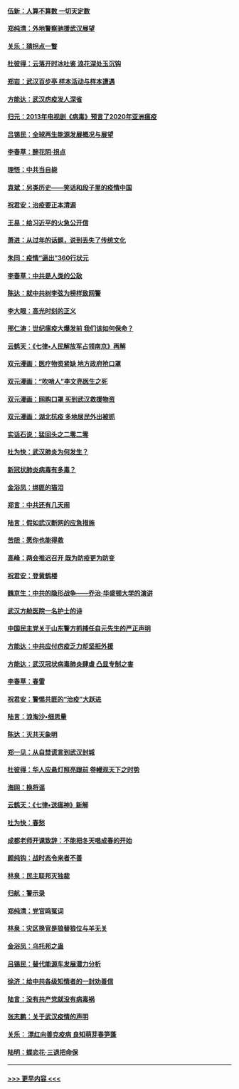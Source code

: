 #### [伍新：人算不算数 一切天定数](../pages/nsc993/n11893372.md?t=02260731) 
#### [郑纯清：外地警察驰援武汉展望](../pages/nsc993/n11893115.md?t=02260731) 
#### [关乐：猜拐点一瞥](../pages/nsc993/n11893020.md?t=02260731) 
#### [杜彼得：云落开时冰吐鉴 浪花深处玉沉钩](../pages/nsc993/n11892107.md?t=02260731) 
#### [郑岩：武汉百步亭 样本活动与样本遭遇](../pages/nsc993/n11892310.md?t=02260731) 
#### [方能达：武汉疠疫发人深省](../pages/nsc993/n11891376.md?t=02260731) 
#### [归元：2013年电视剧《病毒》预言了2020年亚洲瘟疫](../pages/nsc993/n11891126.md?t=02260731) 
#### [吕锡民：全球再生能源发展概况与展望](../pages/nsc993/n11890613.md?t=02260731) 
#### [李春草：醉花阴·拐点](../pages/nsc993/n11890567.md?t=02260731) 
#### [理悟：中共当自毙](../pages/nsc993/n11890559.md?t=02260731) 
#### [袁斌：另类历史——笑话和段子里的疫情中国](../pages/nsc993/n11889243.md?t=02260731) 
#### [祝君安：治疫要正本清源](../pages/nsc993/n11889085.md?t=02260731) 
#### [王易：给习近平的火急公开信](../pages/nsc993/n11888225.md?t=02260731) 
#### [萧进：从过年的话题，说到丢失了传统文化](../pages/nsc993/n11887732.md?t=02260731) 
#### [朱同：疫情“逼出”360行状元](../pages/nsc993/n11887678.md?t=02260731) 
#### [李春草：中共是人类的公敌](../pages/nsc993/n11887656.md?t=02260731) 
#### [陈达：就中共树李弦为榜样致网警](../pages/nsc993/n11887625.md?t=02260731) 
#### [李大眼：高光时刻的正义](../pages/nsc993/n11887585.md?t=02260731) 
#### [邢仁涛：世纪瘟疫大爆发前 我们该如何保命？](../pages/nsc993/n11887535.md?t=02260731) 
#### [云鹤天：《七律▪人民解放军占领南京》再解](../pages/nsc993/n11887524.md?t=02260731) 
#### [双元漫画：医疗物资紧缺 地方政府抢口罩](../pages/nsc993/n11884744.md?t=02260731) 
#### [双元漫画：“吹哨人”李文亮医生之死](../pages/nsc993/n11884705.md?t=02260731) 
#### [双元漫画：网购口罩 买到武汉救援物资](../pages/nsc993/n11884670.md?t=02260731) 
#### [双元漫画：湖北抗疫 多地居民外出被抓](../pages/nsc993/n11884643.md?t=02260731) 
#### [实话石说：猛回头之二零二零](../pages/nsc993/n11883968.md?t=02260731) 
#### [吐为快：武汉肺炎为何发生？](../pages/nsc993/n11882180.md?t=02260731) 
#### [新冠状肺炎病毒有多毒？](../pages/nsc993/n11881790.md?t=02260731) 
#### [金浴凤：绑匪的猫泪](../pages/nsc993/n11880664.md?t=02260731) 
#### [郑言：中共还有几天闹](../pages/nsc993/n11880645.md?t=02260731) 
#### [陆言：假如武汉断网的应急措施](../pages/nsc993/n11880619.md?t=02260731) 
#### [苦胆：愿你也能得救](../pages/nsc993/n11880601.md?t=02260731) 
#### [高峰：两会推迟召开  既为防疫更为防变](../pages/nsc993/n11879977.md?t=02260731) 
#### [祝君安：登黄鹤楼](../pages/nsc993/n11880583.md?t=02260731) 
#### [魏京生：中共的隐形战争——乔治‧华盛顿大学的演讲](../pages/nsc993/n11879765.md?t=02260731) 
#### [武汉方舱医院一名护士的诗](../pages/nsc993/n11878480.md?t=02260731) 
#### [中国民主党关于山东警方抓捕任自元先生的严正声明](../pages/nsc993/n11877506.md?t=02260731) 
#### [方能达：中共应付疠疫乏力却坚拒外援](../pages/nsc993/n11877497.md?t=02260731) 
#### [方能达：武汉冠状病毒肺炎肆虐 凸显专制之害](../pages/nsc993/n11877475.md?t=02260731) 
#### [李春草：春雷](../pages/nsc993/n11876287.md?t=02260731) 
#### [祝君安：警惕共匪的“治疫”大跃进](../pages/nsc993/n11876084.md?t=02260731) 
#### [陆言：浪淘沙•细思量](../pages/nsc993/n11876071.md?t=02260731) 
#### [陈达：灭共天象明](../pages/nsc993/n11876063.md?t=02260731) 
#### [郑一见：从自焚谎言到武汉封城](../pages/nsc993/n11875621.md?t=02260731) 
#### [杜彼得：华人应悬灯照亮跟前 卷幔观天下之时势](../pages/nsc993/n11874822.md?t=02260731) 
#### [海网：换将谣](../pages/nsc993/n11873712.md?t=02260731) 
#### [云鹤天：《七律▪送瘟神》新解](../pages/nsc993/n11873598.md?t=02260731) 
#### [吐为快：春愁](../pages/nsc993/n11872801.md?t=02260731) 
#### [成都老师开课致辞：不能把冬天唱成春的开始](../pages/nsc993/n11872653.md?t=02260731) 
#### [颜纯钩：战时态令来者不善](../pages/nsc993/n11872011.md?t=02260731) 
#### [林泉：民主联邦灭独裁](../pages/nsc993/n11870998.md?t=02260731) 
#### [归航：警示录](../pages/nsc993/n11870963.md?t=02260731) 
#### [郑纯清：党官鸣冤词](../pages/nsc993/n11870938.md?t=02260731) 
#### [林泉：灾区换官是狼替狼位与羊无关](../pages/nsc993/n11870896.md?t=02260731) 
#### [金浴凤：乌托邦之蛊](../pages/nsc993/n11870879.md?t=02260731) 
#### [吕锡民：替代能源车发展潜力分析](../pages/nsc993/n11870656.md?t=02260731) 
#### [徐济：给中共各级知情者的一封劝善信](../pages/nsc993/n11868561.md?t=02260731) 
#### [陆言：没有共产党就没有病毒祸](../pages/nsc993/n11868232.md?t=02260731) 
#### [张志鹏：关于武汉疫情的声明](../pages/nsc993/n11867182.md?t=02260731) 
#### [关乐： 漂红向善克疫病 良知萌芽春笋蓬](../pages/nsc993/n11865710.md?t=02260731) 
#### [陆明：蝶恋花‧三退把命保](../pages/nsc993/n11865673.md?t=02260731) 

----
#### [ >>> 更早内容 <<< ](../indexes/nsc993-earlier.md)
